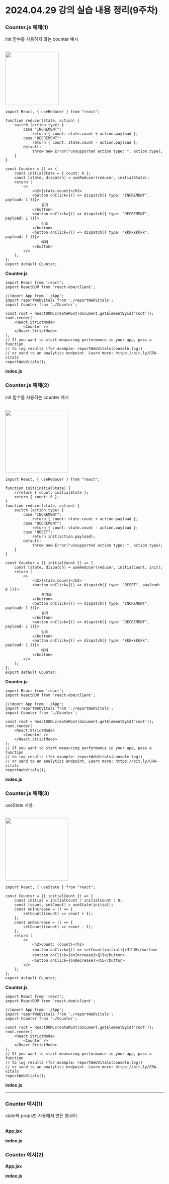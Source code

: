 # 2024.04.29 강의 실습 내용 정리(9주차)
<h3><b>Counter.js 예제(1)</b></h3>
init 함수를 사용하지 않는 counter 예시<br><br>

<img src="https://github.com/tealight03/2024React/assets/138011998/bf875d5e-ede7-451a-b978-935a699effb7" width="170"><br>


```
import React, { useReducer } from "react";

function reducer(state, action) {
    switch (action.type) {
        case "INCREMENT":
            return { count: state.count + action.payload };
        case "DECREMENT":
            return { count: state.count - action.payload };
        default:
            throw new Error("unsupported action type: ", action.type);
    }
}

const Counter = () => {
    const initialState = { count: 0 };
    const [state, dispatch] = useReducer(reducer, initialState);
    return (
        <>
            <h2>{state.count}</h2>
            <button onClick={() => dispatch({ type: "INCREMENT", payload: 1 })}>
                증가
            </button>
            <button onClick={() => dispatch({ type: "DECREMENT", payload: 1 })}>
                감소
            </button>
            <button onClick={() => dispatch({ type: "kkkkkkkkk", payload: 1 })}>
                에러
            </button>
        </>
    );
};
export default Counter;
```
<b>Counter.js</b><br>

```
import React from 'react';
import ReactDOM from 'react-dom/client';

//import App from './App';
import reportWebVitals from './reportWebVitals';
import Counter from './Counter';

const root = ReactDOM.createRoot(document.getElementById('root'));
root.render(
    <React.StrictMode>
        <Counter />
    </React.StrictMode>
);
// If you want to start measuring performance in your app, pass a function
// to log results (for example: reportWebVitals(console.log))
// or send to an analytics endpoint. Learn more: https://bit.ly/CRA-vitals
reportWebVitals();
```
<b>index.js</b><br>

<h3><b>Counter.js 예제(2)</b></h3>
init 함수를 사용하는 counter 예시<br><br>

<img src="https://github.com/tealight03/2024React/assets/138011998/688099f5-9e6f-415f-9743-fe04fba0611b" width="200"><br>


```
import React, { useReducer } from "react";

function init(initialState) {
    //return { count: initialState };
    return { count: 0 };
}
function reducer(state, action) {
    switch (action.type) {
        case "INCREMENT":
            return { count: state.count + action.payload };
        case "DECREMENT":
            return { count: state.count - action.payload };
        case "RESET":
            return init(action.payload);
        default:
            throw new Error("unsupported action type: ", action.type);
    }
}

const Counter = ({ initialCount }) => {
    const [state, dispatch] = useReducer(reducer, initialCount, init);
    return (
        <>
            <h2>{state.count}</h2>
            <button onClick={() => dispatch({ type: "RESET", payload: 0 })}>
                초기화
            </button>
            <button onClick={() => dispatch({ type: "INCREMENT", payload: 1 })}>
                증가
            </button>
            <button onClick={() => dispatch({ type: "DECREMENT", payload: 1 })}>
                감소
            </button>
            <button onClick={() => dispatch({ type: "kkkkkkkkk", payload: 1 })}>
                에러
            </button>
        </>
    );
};
export default Counter;
```
<b>Counter.js</b><br>

```
import React from 'react';
import ReactDOM from 'react-dom/client';

//import App from './App';
import reportWebVitals from './reportWebVitals';
import Counter from './Counter';

const root = ReactDOM.createRoot(document.getElementById('root'));
root.render(
    <React.StrictMode>
        <Counter />
    </React.StrictMode>
);
// If you want to start measuring performance in your app, pass a function
// to log results (for example: reportWebVitals(console.log))
// or send to an analytics endpoint. Learn more: https://bit.ly/CRA-vitals
reportWebVitals();
```
<b>index.js</b><br>

<h3><b>Counter.js 예제(3)</b></h3>
useState 사용<br><br>

<img src="https://github.com/tealight03/2024React/assets/138011998/77c149e0-c637-46c3-b960-eaa91b0f597d" width="200"><br>


```
import React, { useState } from "react";

const Counter = ({ initialCount }) => {
    const initial = initialCount ? initialCount : 0;
    const [count, setCount] = useState(initial);
    const onIncrease = () => {
        setCount((count) => count + 1);
    };
    const onDecrease = () => {
        setCount((count) => count - 1);
    };
    return (
        <>
            <h2>Count: {count}</h2>
            <button onClick={() => setCount(initial)}>초기화</button>
            <button onClick={onIncrease}>증가</button>
            <button onClick={onDecrease}>감소</button>
        </>
    );
};
export default Counter;
```
<b>Counter.js</b><br>

```
import React from 'react';
import ReactDOM from 'react-dom/client';

//import App from './App';
import reportWebVitals from './reportWebVitals';
import Counter from './Counter';

const root = ReactDOM.createRoot(document.getElementById('root'));
root.render(
    <React.StrictMode>
        <Counter />
    </React.StrictMode>
);
// If you want to start measuring performance in your app, pass a function
// to log results (for example: reportWebVitals(console.log))
// or send to an analytics endpoint. Learn more: https://bit.ly/CRA-vitals
reportWebVitals();
```
<b>index.js</b><br>
<hr>

<h3><b>Counter 예시(1)</b></h3>
state와 props만 사용해서 만든 웹사이<br><br>

<b>App.jsx</b><br>

<b>index.js</b><br>

<h3><b>Counter 예시(2)</b></h3>

<b>App.jsx</b><br>

<b>index.js</b><br>
